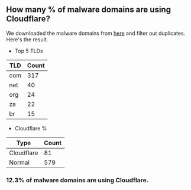 ## How many % of malware domains are using Cloudflare?


We downloaded the malware domains from [here](https://urlhaus.abuse.ch) and filter out duplicates.
Here's the result.


[//]: # (start replacement)


- Top 5 TLDs

| TLD | Count |
| --- | --- |
| com | 317 |
| net | 40 |
| org | 24 |
| za | 22 |
| br | 15 |


- Cloudflare %

| Type | Count |
| --- | --- |
| Cloudflare | 81 |
| Normal | 579 |


### 12.3% of malware domains are using Cloudflare.